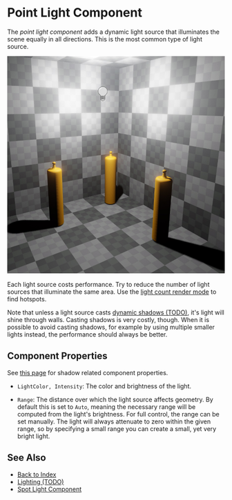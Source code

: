 # Point Light Component

The *point light component* adds a dynamic light source that illuminates the scene equally in all directions. This is the most common type of light source.

![Point Light](media/point-light.jpg)

Each light source costs performance. Try to reduce the number of light sources that illuminate the same area. Use the [light count render mode](../editor/editor-views.md#light-count) to find hotspots.

Note that unless a light source casts [dynamic shadows (TODO)](dynamic-shadows.md), it's light will shine through walls. Casting shadows is very costly, though. When it is possible to avoid casting shadows, for example by using multiple smaller lights instead, the performance should always be better. 

## Component Properties

See [this page](dynamic-shadows.md#shadow-component-properties) for shadow related component properties.

* `LightColor, Intensity`: The color and brightness of the light.

* `Range`: The distance over which the light source affects geometry. By default this is set to `Auto`, meaning the necessary range will be computed from the light's brightness. For full control, the range can be set manually. The light will always attenuate to zero within the given range, so by specifying a small range you can create a small, yet very bright light.

## See Also

* [Back to Index](../../index.md)
* [Lighting (TODO)](lighting-overview.md)
* [Spot Light Component](spot-light-component.md)
